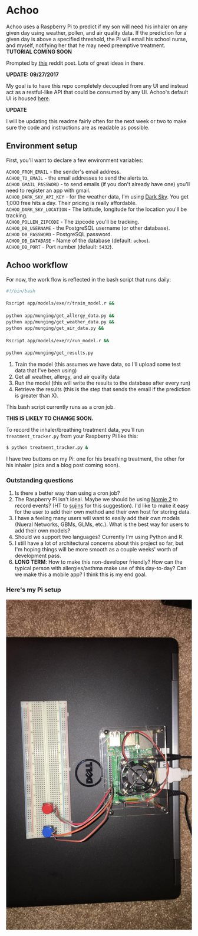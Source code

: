 # Achoo
Achoo uses a Raspberry Pi to predict if my son will need his inhaler on any given day using weather, pollen, and air quality data. If the prediction for a given day is above a specified threshold, the Pi will email his school nurse, and myself, notifying her that he may need preemptive treatment. **TUTORIAL COMING SOON**

Prompted by [this](https://www.reddit.com/r/Python/comments/70udwq/what_routine_tasks_do_you_automate_with_programs/) reddit post. Lots of great ideas in there.

**UPDATE: 09/27/2017**

My goal is to have this repo completely decoupled from any UI and instead act as a restful-like API that could be consumed by any UI. Achoo's default UI is housed [here](https://github.com/tmthyjames/AchooUI).

**UPDATE**

I will be updating this readme fairly often for the next week or two to make sure the code and instructions are as readable as possible.

## Environment setup

First, you'll want to declare a few environment variables:

`ACHOO_FROM_EMAIL` - the sender's email address.<br/>
`ACHOO_TO_EMAIL` - the email addresses to send the alerts to.<br/>
`ACHOO_GMAIL_PASSWORD` - to send emails (if you don't already have one) you'll need to register an app with gmail.<br/>
`ACHOO_DARK_SKY_API_KEY` - for the weather data, I'm using [Dark Sky](https://darksky.net/dev). You get 1,000 free hits a day. Their pricing is really affordable.<br/>
`ACHOO_DARK_SKY_LOCATION` - The latitude, longitude for the location you'll be tracking. <br/>
`ACHOO_POLLEN_ZIPCODE` - The zipcode you'll be tracking.<br/>
`ACHOO_DB_USERNAME` - the PostgreSQL username (or other database).<br/>
`ACHOO_DB_PASSWORD` - PostgreSQL password.<br/>
`ACHOO_DB_DATABASE` - Name of the database (default: `achoo`).<br/>
`ACHOO_DB_PORT` - Port number (default: `5432`).<br/>

## Achoo workflow

For now, the work flow is reflected in the bash script that runs daily:

```bash
#!/bin/bash

Rscript app/models/exe/r/train_model.r &&

python app/munging/get_allergy_data.py &&
python app/munging/get_weather_data.py &&
python app/munging/get_air_data.py &&

Rscript app/models/exe/r/run_model.r &&

python app/munging/get_results.py
```

1) Train the model (this assumes we have data, so I'll upload some test data that I've been using)
2) Get all weather, allergy, and air quality data
3) Run the model (this will write the results to the database after every run)
4) Retrieve the results (this is the step that sends the email if the prediction is greater than X).

This bash script currently runs as a cron job.

**THIS IS LIKELY TO CHANGE SOON.**

To record the inhaler/breathing treatment data, you'll run `treatment_tracker.py` from your Raspberry Pi like this:

```bash
$ python treatment_tracker.py &
```

I have two buttons on my Pi: one for his breathing treatment, the other for his inhaler (pics and a blog post coming soon).

### Outstanding questions

1) Is there a better way than using a cron job?<br/>
2) The Raspberry Pi isn't ideal. Maybe we should be using [Nomie 2](https://itunes.apple.com/us/app/nomie-2/id1190618299?mt=8) to record events? (HT to [sujins](https://www.reddit.com/user/sujins) for this suggestion). I'd like to make it easy for the user to add their own method and their own host for storing data.<br/>
3) I have a feeling many users will want to easily add their own models (Nueral Networks, GBMs, GLMs, etc.). What is the best way for users to add their own models?<br/>
4) Should we support two languages? Currently I'm using Python and R.<br/>
5) I still have a lot of architectural concerns about this project so far, but I'm hoping things will be more smooth as a couple weeks' worth of development pass.<br/>
6) **LONG TERM**: How to make this non-developer friendly? How can the typical person with allergies/asthma make use of this day-to-day? Can we make this a mobile app? I think this is my end goal.<br/>

### Here's my Pi setup

![From the top](img/IMG_5919.JPG)

